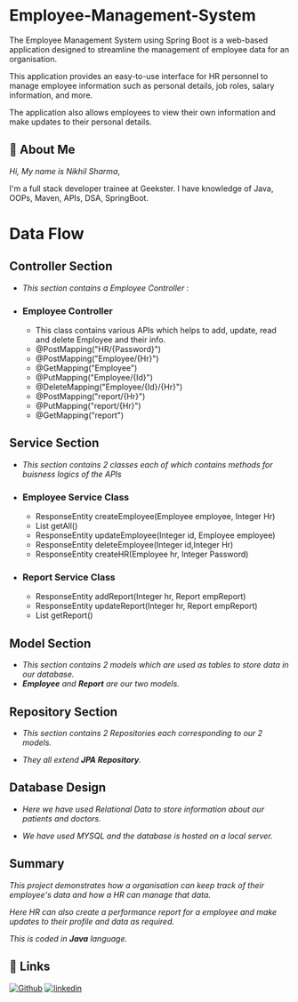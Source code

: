 
# Employee-Management-System

The Employee Management System using Spring Boot is a web-based application designed to streamline the management of employee data for an organisation. 

This application provides an easy-to-use interface for HR personnel to manage employee information such as personal details, job roles, salary information, and more. 

The application also allows employees to view their own information and make updates to their personal details.




## 🚀 About Me
*Hi, My name is Nikhil Sharma*,

I'm a full stack developer trainee at Geekster. I have knowledge of Java, OOPs, Maven, APIs, DSA, SpringBoot.


# Data Flow

## Controller Section
-   *This section contains a Employee Controller* :

* ### Employee Controller
    - This class contains various APIs which helps to add, update, read and delete Employee and their info.

    * @PostMapping("HR/{Password}")
    * @PostMapping("Employee/{Hr}")
    * @GetMapping("Employee")
    * @PutMapping("Employee/{Id}")
    * @DeleteMapping("Employee/{Id}/{Hr}")
    * @PostMapping("report/{Hr}")
    * @PutMapping("report/{Hr}")
    * @GetMapping("report")

## Service Section

- *This section contains 2 classes each of which contains methods for buisness logics of the APIs*

* ### Employee Service Class

    * ResponseEntity<String> createEmployee(Employee employee, Integer Hr)
    * List<Employee> getAll()
    * ResponseEntity<String> updateEmployee(Integer id, Employee employee)
    * ResponseEntity<String> deleteEmployee(Integer id,Integer Hr)
    * ResponseEntity<String> createHR(Employee hr, Integer Password)

* ### Report Service Class

    * ResponseEntity<String> addReport(Integer hr, Report empReport)
    * ResponseEntity<String> updateReport(Integer hr, Report empReport)
    * List<Report> getReport()

## Model Section

- *This section contains 2 models which are used as tables to store data in our database.*
- ***Employee** and **Report** are our two models.*

## Repository Section

- *This section contains 2 Repositories each corresponding to our 2 models.*

- *They all extend **JPA Repository**.*

## Database Design
- *Here we have used Relational Data to store information about our patients and doctors.*

- *We have used MYSQL and the database is hosted on a local server.*

## Summary

*This project demonstrates how a organisation can keep track of their employee's data and how a HR can manage that data.*

*Here HR can also create a performance report for a employee and make updates to their profile and data as required.*

*This is coded in **Java** language.*
## 🔗 Links
[![Github](https://img.shields.io/badge/Github-000?style=for-the-badge&logo=ko-fi&logoColor=white)](https://github.com/Nikhil-Sharma-CS)
[![linkedin](https://img.shields.io/badge/linkedin-0A66C2?style=for-the-badge&logo=linkedin&logoColor=white)](https://www.linkedin.com/in/nikhil-sharma-cse)


